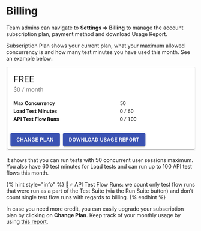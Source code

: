 # Billing

Team admins can navigate to **Settings =&gt; Billing** to manage the account subscription plan, payment method and download Usage Report. 

Subscription Plan shows your current plan, what your maximum allowed concurrency is and how many test minutes you have used this month. See an example below:

![](../../.gitbook/assets/screen-shot-2021-01-06-at-9.14.07.png)

It shows that you can run tests with 50 concurrent user sessions maximum. You also have 60 test minutes for Load tests and can run up to 100 API test flows this month. 

{% hint style="info" %}
🧙♂ API Test Flow Runs: we count only test flow runs that were run as a part of the Test Suite \(via the Run Suite button\) and don’t count single test flow runs with regards to billing.
{% endhint %}

In case you need more credit, you can easily upgrade your subscription plan by clicking on **Change Plan**. Keep track of your monthly usage by using [this report](https://docs.loadmill.com/account-settings/billing/usage-report).

